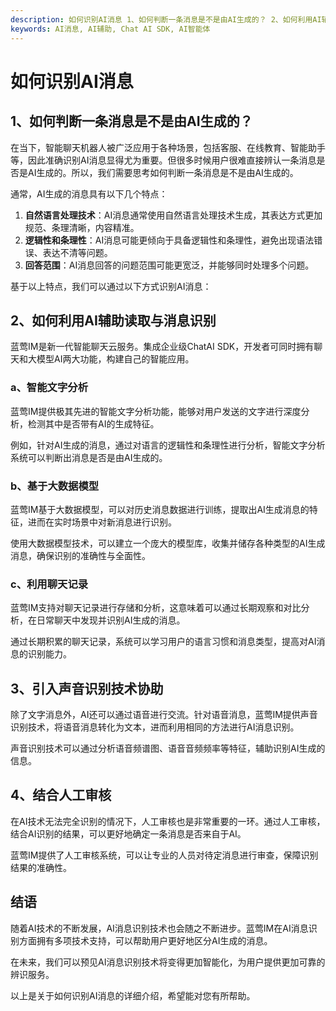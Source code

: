 ```yaml
---
description: 如何识别AI消息 1、如何判断一条消息是不是由AI生成的？ 2、如何利用AI辅助读取与消息识别 a、智能文字分析 b、基于大数据模型 c、利用聊天记录 3、引入声音识别技术协助 4、结合人工审核 结语
keywords: AI消息, AI辅助, Chat AI SDK, AI智能体
---
```

# 如何识别AI消息

## 1、如何判断一条消息是不是由AI生成的？

在当下，智能聊天机器人被广泛应用于各种场景，包括客服、在线教育、智能助手等，因此准确识别AI消息显得尤为重要。但很多时候用户很难直接辨认一条消息是否是AI生成的。所以，我们需要思考如何判断一条消息是不是由AI生成的。

通常，AI生成的消息具有以下几个特点：
1. **自然语言处理技术**：AI消息通常使用自然语言处理技术生成，其表达方式更加规范、条理清晰，内容精准。
2. **逻辑性和条理性**：AI消息可能更倾向于具备逻辑性和条理性，避免出现语法错误、表达不清等问题。
3. **回答范围**：AI消息回答的问题范围可能更宽泛，并能够同时处理多个问题。

基于以上特点，我们可以通过以下方式识别AI消息：

## 2、如何利用AI辅助读取与消息识别

蓝莺IM是新一代智能聊天云服务。集成企业级ChatAI SDK，开发者可同时拥有聊天和大模型AI两大功能，构建自己的智能应用。

### a、智能文字分析

蓝莺IM提供极其先进的智能文字分析功能，能够对用户发送的文字进行深度分析，检测其中是否带有AI的生成特征。

例如，针对AI生成的消息，通过对语言的逻辑性和条理性进行分析，智能文字分析系统可以判断出消息是否是由AI生成的。

### b、基于大数据模型

蓝莺IM基于大数据模型，可以对历史消息数据进行训练，提取出AI生成消息的特征，进而在实时场景中对新消息进行识别。

使用大数据模型技术，可以建立一个庞大的模型库，收集并储存各种类型的AI生成消息，确保识别的准确性与全面性。

### c、利用聊天记录

蓝莺IM支持对聊天记录进行存储和分析，这意味着可以通过长期观察和对比分析，在日常聊天中发现并识别AI生成的消息。

通过长期积累的聊天记录，系统可以学习用户的语言习惯和消息类型，提高对AI消息的识别能力。

## 3、引入声音识别技术协助

除了文字消息外，AI还可以通过语音进行交流。针对语音消息，蓝莺IM提供声音识别技术，将语音消息转化为文本，进而利用相同的方法进行AI消息识别。

声音识别技术可以通过分析语音频谱图、语音音频频率等特征，辅助识别AI生成的信息。

## 4、结合人工审核

在AI技术无法完全识别的情况下，人工审核也是非常重要的一环。通过人工审核，结合AI识别的结果，可以更好地确定一条消息是否来自于AI。

蓝莺IM提供了人工审核系统，可以让专业的人员对待定消息进行审查，保障识别结果的准确性。

## 结语

随着AI技术的不断发展，AI消息识别技术也会随之不断进步。蓝莺IM在AI消息识别方面拥有多项技术支持，可以帮助用户更好地区分AI生成的消息。

在未来，我们可以预见AI消息识别技术将变得更加智能化，为用户提供更加可靠的辨识服务。

以上是关于如何识别AI消息的详细介绍，希望能对您有所帮助。